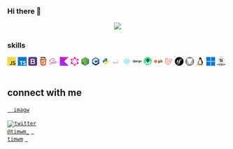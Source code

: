 ### Hi there 👋
<div id="header" align="center">
  <img src="https://media.giphy.com/media/ckJF143W1gBS8Hk833/giphy.gif" width="100"/>
</div>

### skills
<code><img height="20" src="https://raw.githubusercontent.com/github/explore/80688e429a7d4ef2fca1e82350fe8e3517d3494d/topics/javascript/javascript.png" alt="Javascript"></code>
<code><img height="20" src="https://raw.githubusercontent.com/github/explore/80688e429a7d4ef2fca1e82350fe8e3517d3494d/topics/typescript/typescript.png" alt="Typescript"></code>
<code><img height="20" src="https://raw.githubusercontent.com/github/explore/80688e429a7d4ef2fca1e82350fe8e3517d3494d/topics/bootstrap/bootstrap.png" alt="Bootstrap"></code>
<code><img height="20" src="https://raw.githubusercontent.com/github/explore/80688e429a7d4ef2fca1e82350fe8e3517d3494d/topics/html/html.png" alt="HTML"></code>
<code><img height="20" src="https://raw.githubusercontent.com/github/explore/80688e429a7d4ef2fca1e82350fe8e3517d3494d/topics/sass/sass.png" alt="Sass"></code>
<code><img height="20" src="https://raw.githubusercontent.com/github/explore/4479d2a2c854198cb00160f8593519c14dc3b905/topics/kotlin/kotlin.png" alt="Kotlin"></code>
<code><img height="20" src="https://raw.githubusercontent.com/github/explore/5c058a388828bb5fde0bcafd4bc867b5bb3f26f3/topics/graphql/graphql.png" alt="Graphql"></code>
<code><img height="20" src="https://raw.githubusercontent.com/github/explore/80688e429a7d4ef2fca1e82350fe8e3517d3494d/topics/nodejs/nodejs.png" alt="NodeJS"></code>
<code><img height="20" src="https://raw.githubusercontent.com/github/explore/180320cffc25f4ed1bbdfd33d4db3a66eeeeb358/topics/cpp/cpp.png" alt="C++"></code>
<code><img height="20" src="https://raw.githubusercontent.com/github/explore/80688e429a7d4ef2fca1e82350fe8e3517d3494d/topics/python/python.png" alt="Python"></code>
<code><img height="20" src="https://raw.githubusercontent.com/github/explore/80688e429a7d4ef2fca1e82350fe8e3517d3494d/topics/mysql/mysql.png" alt="Mysql"></code>
<code><img height="20" src="https://raw.githubusercontent.com/github/explore/80688e429a7d4ef2fca1e82350fe8e3517d3494d/topics/react-native/react-native.png" alt="React Native"></code>
<code><img height="20" src="https://raw.githubusercontent.com/github/explore/7456fdff59816d37ef383a6c8f32a26ff7332db2/topics/django/django.png" alt="Django"></code>
<code><img height="20" src="https://raw.githubusercontent.com/github/explore/44926f43f6a0d183b5965bebd1e77069ab00c26a/topics/android-studio/android-studio.png" alt="Android Studio"></code>
<code><img height="20" src="https://raw.githubusercontent.com/github/explore/80688e429a7d4ef2fca1e82350fe8e3517d3494d/topics/git/git.png" alt="Git"></code>
<code><img height="20" src="https://raw.githubusercontent.com/github/explore/56a826d05cf762b2b50ecbe7d492a839b04f3fbf/topics/laravel/laravel.png" alt="Laravel"></code>
<code><img height="20" src="https://raw.githubusercontent.com/github/explore/d0c5a5e31e1776ad62379ef5f6b703bcf107d3a3/topics/symfony/symfony.png" alt="Symfony"></code>
<code><img height="20" src="https://raw.githubusercontent.com/github/explore/80688e429a7d4ef2fca1e82350fe8e3517d3494d/topics/material-design/material-design.png" alt="Material Design"></code>
<code><img height="20" src="https://raw.githubusercontent.com/github/explore/80688e429a7d4ef2fca1e82350fe8e3517d3494d/topics/linux/linux.png" alt="Linux"></code>
<code><img height="20" src="https://raw.githubusercontent.com/github/explore/379d49236d826364be968345e0a085d044108cff/topics/windows/windows.png" alt="Windows"></code>
<code><img height="20" src="https://raw.githubusercontent.com/github/explore/80688e429a7d4ef2fca1e82350fe8e3517d3494d/topics/unreal-engine/unreal-engine.png" alt="Unreal Engine"></code>
<code><img height="20" src="" alt=""></code>
<code><img height="20" src="" alt=""></code>
<code><img height="20" src="" alt=""></code>
<code><img height="20" src="" alt=""></code>
<code><img height="20" src="" alt=""></code>
<code><img height="20" src="" alt=""></code>
<code><img height="20" src="" alt=""></code>
<code><img height="20" src="" alt=""></code>

## connect with me
<code><img height="20" src="![image](https://github.com/timwm/timwm/assets/61872844/11ef2f12-f730-4b74-bb7b-1e1d0e43a4cf)
" alt=""><a href="" alt="">&nbsp; imagw</a></code>

<code><a href="twitter.com/timwm_" alt="twitter"><img height="20" src="https://img.shields.io/badge/Twitter-1DA1F2?style=for-the-badge&logo=twitter&logoColor=white" alt="twitter"> @timwm_</a></code>
<code><img height="20" src="https://img.shields.io/badge/LinkedIn-0077B5?style=for-the-badge&logo=linkedin&logoColor=white" alt=""><a href="" alt="">&nbsp; timwm</a></code>
<code><img height="20" src="" alt=""><a href="" alt="">&nbsp;</a></code>

<code><img height="20" src="" alt=""></code>
<!--
https://github.com/abhisheknaiidu/awesome-github-profile-readme
**timwm/timwm** is a ✨ _special_ ✨ repository because its `README.md` (this file) appears on your GitHub profile.

Here are some ideas to get you started:

- 🔭 I’m currently working on ...
- 🌱 I’m currently learning ...
- 👯 I’m looking to collaborate on ...
- 🤔 I’m looking for help with ...
- 💬 Ask me about ...
- 📫 How to reach me: ...
- 😄 Pronouns: ...
- ⚡ Fun fact: ...
-->
